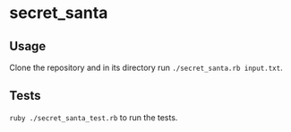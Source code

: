 # secret_santa

## Usage
Clone the repository and in its directory run `./secret_santa.rb input.txt`.

## Tests
`ruby ./secret_santa_test.rb` to run the tests.

